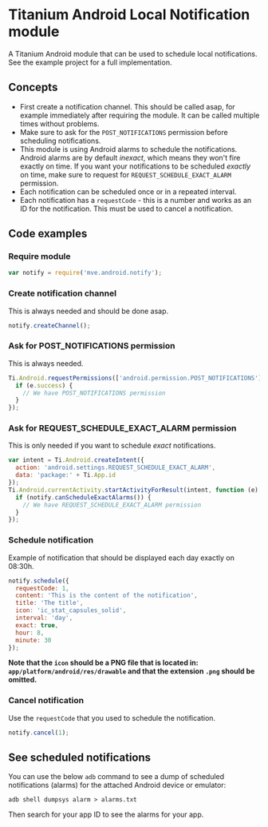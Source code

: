 # Titanium Android Local Notification module

A Titanium Android module that can be used to schedule local notifications. See the example project for a full implementation.

## Concepts

- First create a notification channel. This should be called asap, for example immediately after requiring the module. It can be called multiple times without problems.
- Make sure to ask for the `POST_NOTIFICATIONS` permission before scheduling notifications.
- This module is using Android alarms to schedule the notifications. Android alarms are by default _inexact_, which means they won't fire exactly on time. If you want your notifications to be scheduled _exactly_ on time, make sure to request for `REQUEST_SCHEDULE_EXACT_ALARM` permission.
- Each notification can be scheduled once or in a repeated interval.
- Each notification has a `requestCode` - this is a number and works as an ID for the notification. This must be used to cancel a notification.

## Code examples

### Require module

```js
var notify = require('mve.android.notify');
```

### Create notification channel

This is always needed and should be done asap.

```js
notify.createChannel();
```

### Ask for POST_NOTIFICATIONS permission

This is always needed.

```js
Ti.Android.requestPermissions(['android.permission.POST_NOTIFICATIONS'], function (e) {
  if (e.success) {
    // We have POST_NOTIFICATIONS permission
  }
});
```

### Ask for REQUEST_SCHEDULE_EXACT_ALARM permission

This is only needed if you want to schedule _exact_ notifications.

```js
var intent = Ti.Android.createIntent({
  action: 'android.settings.REQUEST_SCHEDULE_EXACT_ALARM',
  data: 'package:' + Ti.App.id
});
Ti.Android.currentActivity.startActivityForResult(intent, function (e) {
  if (notify.canScheduleExactAlarms()) {
    // We have REQUEST_SCHEDULE_EXACT_ALARM permission
  }
});
```

### Schedule notification

Example of notification that should be displayed each day exactly on 08:30h.

```js
notify.schedule({
  requestCode: 1,
  content: 'This is the content of the notification',
  title: 'The title',
  icon: 'ic_stat_capsules_solid',
  interval: 'day',
  exact: true,
  hour: 8,
  minute: 30
});
```

__Note that the `icon` should be a PNG file that is located in: `app/platform/android/res/drawable` and that the extension `.png` should be omitted.__

### Cancel notification

Use the `requestCode` that you used to schedule the notification.

```js
notify.cancel(1);
```

## See scheduled notifications

You can use the below `adb` command to see a dump of scheduled notifications (alarms) for the attached Android device or emulator:

`adb shell dumpsys alarm > alarms.txt`

Then search for your app ID to see the alarms for your app.